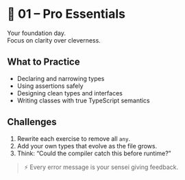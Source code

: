 # 🧱 01 – Pro Essentials

Your foundation day.  
Focus on clarity over cleverness.

## What to Practice

- Declaring and narrowing types
- Using assertions safely
- Designing clean types and interfaces
- Writing classes with true TypeScript semantics

## Challenges

1. Rewrite each exercise to remove all `any`.
2. Add your own types that evolve as the file grows.
3. Think: “Could the compiler catch this before runtime?”

> ⚡ Every error message is your sensei giving feedback.
